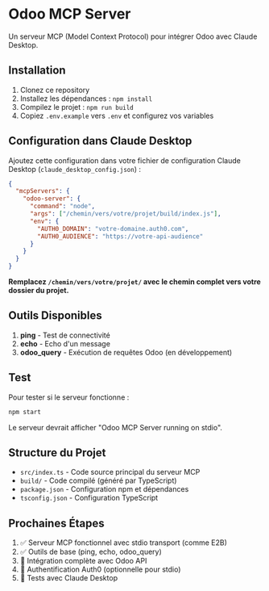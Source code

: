 # Odoo MCP Server

Un serveur MCP (Model Context Protocol) pour intégrer Odoo avec Claude Desktop.

## Installation

1. Clonez ce repository
2. Installez les dépendances : `npm install`
3. Compilez le projet : `npm run build`
4. Copiez `.env.example` vers `.env` et configurez vos variables

## Configuration dans Claude Desktop

Ajoutez cette configuration dans votre fichier de configuration Claude Desktop (`claude_desktop_config.json`) :

```json
{
  "mcpServers": {
    "odoo-server": {
      "command": "node",
      "args": ["/chemin/vers/votre/projet/build/index.js"],
      "env": {
        "AUTH0_DOMAIN": "votre-domaine.auth0.com",
        "AUTH0_AUDIENCE": "https://votre-api-audience"
      }
    }
  }
}
```

**Remplacez `/chemin/vers/votre/projet/` avec le chemin complet vers votre dossier du projet.**

## Outils Disponibles

1. **ping** - Test de connectivité
2. **echo** - Echo d'un message
3. **odoo_query** - Exécution de requêtes Odoo (en développement)

## Test

Pour tester si le serveur fonctionne :
```bash
npm start
```

Le serveur devrait afficher "Odoo MCP Server running on stdio".

## Structure du Projet

- `src/index.ts` - Code source principal du serveur MCP
- `build/` - Code compilé (généré par TypeScript)
- `package.json` - Configuration npm et dépendances
- `tsconfig.json` - Configuration TypeScript

## Prochaines Étapes

1. ✅ Serveur MCP fonctionnel avec stdio transport (comme E2B)
2. ✅ Outils de base (ping, echo, odoo_query)
3. 🔄 Intégration complète avec Odoo API
4. 🔄 Authentification Auth0 (optionnelle pour stdio)
5. 🔄 Tests avec Claude Desktop